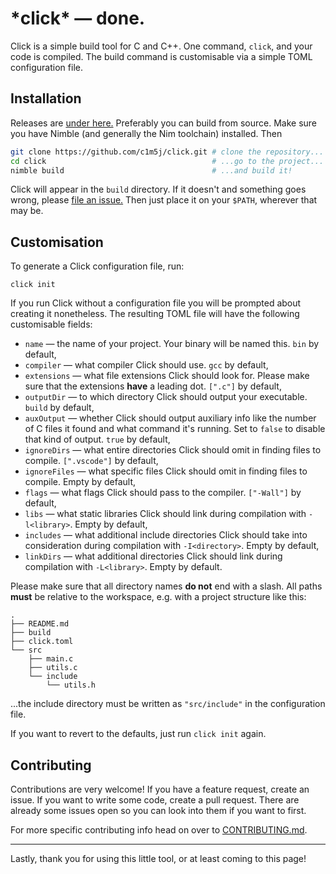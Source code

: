 # \*click* — done.
Click is a simple build tool for C and C++. One command, `click`, and your code is compiled. The build command is customisable via a simple TOML configuration file.

## Installation
Releases are [under here.](https://github.com/c1m5j/click/releases) Preferably you can build from source. Make sure you have Nimble (and generally the Nim toolchain) installed. Then
```sh
git clone https://github.com/c1m5j/click.git # clone the repository...
cd click                                     # ...go to the project...
nimble build                                 # ...and build it!
```
Click will appear in the `build` directory. If it doesn't and something goes wrong, please [file an issue.](https://github.com/c1m5j/click/issues/new) Then just place it on your `$PATH`, wherever that may be.

## Customisation
To generate a Click configuration file, run:
```shell
click init
```
If you run Click without a configuration file you will be prompted about creating it nonetheless. The resulting TOML file will have the following customisable fields:
* `name` — the name of your project. Your binary will be named this. `bin` by default,
* `compiler` — what compiler Click should use. `gcc` by default,
* `extensions` — what file extensions Click should look for. Please make sure that the extensions **have** a leading dot. `[".c"]` by default,
* `outputDir` — to which directory Click should output your executable. `build` by default,
* `auxOutput` — whether Click should output auxiliary info like the number of C files it found and what command it's running. Set to `false` to disable that kind of output. `true` by default,
* `ignoreDirs` — what entire directories Click should omit in finding files to compile. `[".vscode"]` by default,
* `ignoreFiles` — what specific files Click should omit in finding files to compile. Empty by default,
* `flags` — what flags Click should pass to the compiler. `["-Wall"]` by default,
* `libs` — what static libraries Click should link during compilation with `-l<library>`. Empty by default,
* `includes` — what additional include directories Click should take into consideration during compilation with `-I<directory>`. Empty by default,
* `linkDirs` — what additional directories Click should link during compilation with `-L<library>`. Empty by default.

Please make sure that all directory names **do not** end with a slash. All paths **must** be relative to the workspace, e.g. with a project structure like this:
```
.
├── README.md
├── build
├── click.toml
└── src
    ├── main.c
    ├── utils.c
    └── include
        └── utils.h
```
...the include directory must be written as `"src/include"` in the configuration file.

If you want to revert to the defaults, just run `click init` again.

## Contributing
Contributions are very welcome! If you have a feature request, create an issue. If you want to write some code, create a pull request. There are already some issues open so you can look into them if you want to first.

For more specific contributing info head on over to [CONTRIBUTING.md](CONTRIBUTING.md).

---

Lastly, thank you for using this little tool, or at least coming to this page!
